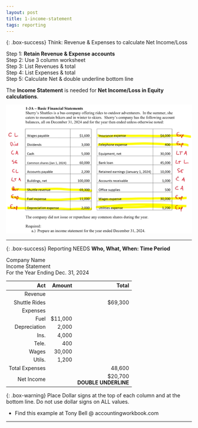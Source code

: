 ```yaml
---
layout: post
title: 1-income-statement
tags: reporting
---
```


{: .box-success}
Think: Revenue & Expenses to calculate Net Income/Loss

Step 1: **Retain Revenue & Expense accounts**     
Step 2: Use 3 column worksheet   
Step 3: List Revenues & total   
Step 4: List Expenses & total    
Step 5: Calculate Net & double underline bottom line   

The **Income Statement** is needed for **Net Income/Loss in Equity calculations**.

![Example Income Statement](/assets/tony-bell/prepare-income-statement.png)

---

{: .box-success}
Reporting NEEDS **Who, What, When: Time Period**

Company Name   
Income Statement   
For the Year Ending Dec. 31, 2024

| Act | Amount | Total |
|----:|-------:|------:|
| Revenue | | |
| Shuttle Rides | | $69,300 |
| Expenses | | |
| Fuel | $11,000 | |
| Depreciation |   2,000 | |
| Ins. |   4,000 | |
| Tele. |    400 | |
| Wages |  30,000 | |
| Utils. |   1,200 | |
| Total Expenses | |  48,600 |
| Net Income | | $20,700 <br> **DOUBLE UNDERLINE** |

{: .box-warning}
Place Dollar signs at the top of each column and at the bottom line. Do not use dollar signs on ALL values.

- Find this example at Tony Bell @ accountingworkbook.com

---
